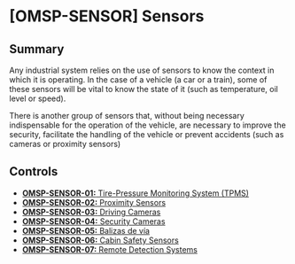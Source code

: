 # [OMSP-SENSOR] Sensors
## Summary
Any industrial system relies on the use of sensors to know the context in which it is operating. In the case of a vehicle (a car or a train), some of these sensors will be vital to know the state of it (such as temperature, oil level or speed).

There is another group of sensors that, without being necessary indispensable for the operation of the vehicle, are necessary to improve the security, facilitate the handling of the vehicle or prevent accidents (such as cameras or proximity sensors)

## Controls

* [**OMSP-SENSOR-01:** Tire-Pressure Monitoring System (TPMS)](./OMSP-SENSOR-01.md)
* [**OMSP-SENSOR-02:** Proximity Sensors](./OMSP-SENSOR-02.md)
* [**OMSP-SENSOR-03:** Driving Cameras](./OMSP-SENSOR-03.md)
* [**OMSP-SENSOR-04:** Security Cameras](./OMSP-SENSOR-04.md)
* [**OMSP-SENSOR-05:** Balizas de vía](./OMSP-SENSOR-05.md)
* [**OMSP-SENSOR-06:** Cabin Safety Sensors](./OMSP-SENSOR-06.md)
* [**OMSP-SENSOR-07:** Remote Detection Systems](./OMSP-SENSOR-07.md)
